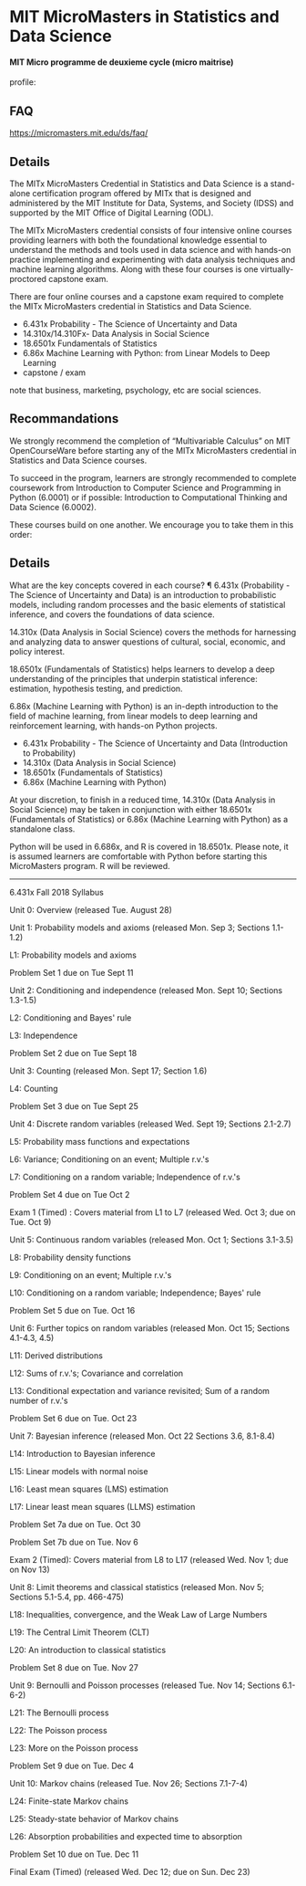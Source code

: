 # MIT MicroMasters in Statistics and Data Science
#### MIT Micro programme de deuxieme cycle (micro maitrise)

profile: 

## FAQ

https://micromasters.mit.edu/ds/faq/

## Details
The MITx MicroMasters Credential in Statistics and Data Science is a stand-alone certification program offered by MITx that is designed and administered by the MIT Institute for Data, Systems, and Society (IDSS) and supported by the MIT Office of Digital Learning (ODL).

The MITx MicroMasters credential consists of four intensive online courses providing learners with both the foundational knowledge essential to understand the methods and tools used in data science and with hands-on practice implementing and experimenting with data analysis techniques and machine learning algorithms. Along with these four courses is one virtually-proctored capstone exam.

There are four online courses and a capstone exam required to complete the MITx MicroMasters credential in Statistics and Data Science.

- 6.431x Probability - The Science of Uncertainty and Data
- 14.310x/14.310Fx- Data Analysis in Social Science
- 18.6501x Fundamentals of Statistics
- 6.86x Machine Learning with Python: from Linear Models to Deep Learning
- capstone / exam

note that business, marketing, psychology, etc are social sciences.

## Recommandations
We strongly recommend the completion of “Multivariable Calculus” on MIT OpenCourseWare before starting any of the MITx MicroMasters credential in Statistics and Data Science courses.

To succeed in the program, learners are strongly recommended to complete coursework from Introduction to Computer Science and Programming in Python (6.0001) or if possible: Introduction to Computational Thinking and Data Science (6.0002).

These courses build on one another. We encourage you to take them in this order:

## Details
What are the key concepts covered in each course?   ¶
6.431x (Probability - The Science of Uncertainty and Data) is an introduction to probabilistic models, including random processes and the basic elements of statistical inference, and covers the foundations of data science.

14.310x (Data Analysis in Social Science) covers the methods for harnessing and analyzing data to answer questions of cultural, social, economic, and policy interest.

18.6501x (Fundamentals of Statistics) helps learners to develop a deep understanding of the principles that underpin statistical inference: estimation, hypothesis testing, and prediction.


6.86x (Machine Learning with Python) is an in-depth introduction to the field of machine learning, from linear models to deep learning and reinforcement learning, with hands-on Python projects.
- 6.431x Probability - The Science of Uncertainty and Data (Introduction to Probability)
- 14.310x (Data Analysis in Social Science)
- 18.6501x (Fundamentals of Statistics)
- 6.86x (Machine Learning with Python)

At your discretion, to finish in a reduced time, 14.310x (Data Analysis in Social Science) may be taken in conjunction with either 18.6501x (Fundamentals of Statistics) or 6.86x (Machine Learning with Python) as a standalone class.


Python will be used in 6.686x, and R is covered in 18.6501x. Please note, it is assumed learners are comfortable with Python before starting this MicroMasters program. R will be reviewed.

-------------------------------------------------------------------------------------------------------

6.431x Fall 2018 Syllabus

Unit 0: Overview (released Tue. August 28)

Unit 1: Probability models and axioms (released Mon. Sep 3; Sections 1.1-1.2)

L1: Probability models and axioms

Problem Set 1 due on Tue Sept 11

Unit 2: Conditioning and independence (released Mon. Sept 10; Sections 1.3-1.5)

L2: Conditioning and Bayes' rule

L3: Independence

Problem Set 2 due on Tue Sept 18

Unit 3: Counting (released Mon. Sept 17; Section 1.6)

L4: Counting

Problem Set 3 due on Tue Sept 25

Unit 4: Discrete random variables (released Wed. Sept 19; Sections 2.1-2.7)

L5: Probability mass functions and expectations

L6: Variance; Conditioning on an event; Multiple r.v.'s

L7: Conditioning on a random variable; Independence of r.v.'s

Problem Set 4 due on Tue Oct 2

Exam 1 (Timed) : Covers material from L1 to L7 (released Wed. Oct 3; due on Tue. Oct 9)

Unit 5: Continuous random variables (released Mon. Oct 1; Sections 3.1-3.5)

L8: Probability density functions

L9: Conditioning on an event; Multiple r.v.'s

L10: Conditioning on a random variable; Independence; Bayes' rule

Problem Set 5 due on Tue. Oct 16

Unit 6: Further topics on random variables (released Mon. Oct 15; Sections 4.1-4.3, 4.5)

L11: Derived distributions

L12: Sums of r.v.'s; Covariance and correlation

L13: Conditional expectation and variance revisited; Sum of a random number of r.v.'s

Problem Set 6 due on Tue. Oct 23

Unit 7: Bayesian inference (released Mon. Oct 22 Sections 3.6, 8.1-8.4)

L14: Introduction to Bayesian inference

L15: Linear models with normal noise

L16: Least mean squares (LMS) estimation

L17: Linear least mean squares (LLMS) estimation

Problem Set 7a due on Tue. Oct 30

Problem Set 7b due on Tue. Nov 6

Exam 2 (Timed): Covers material from L8 to L17 (released Wed. Nov 1; due on Nov 13)

Unit 8: Limit theorems and classical statistics (released Mon. Nov 5; Sections 5.1-5.4, pp. 466-475)

L18: Inequalities, convergence, and the Weak Law of Large Numbers

L19: The Central Limit Theorem (CLT)

L20: An introduction to classical statistics

Problem Set 8 due on Tue. Nov 27

Unit 9: Bernoulli and Poisson processes (released Tue. Nov 14; Sections 6.1-6-2)

L21: The Bernoulli process

L22: The Poisson process

L23: More on the Poisson process

Problem Set 9 due on Tue. Dec 4

Unit 10: Markov chains (released Tue. Nov 26; Sections 7.1-7-4)

L24: Finite-state Markov chains

L25: Steady-state behavior of Markov chains

L26: Absorption probabilities and expected time to absorption

Problem Set 10 due on Tue. Dec 11

Final Exam (Timed) (released Wed. Dec 12; due on Sun. Dec 23) 
